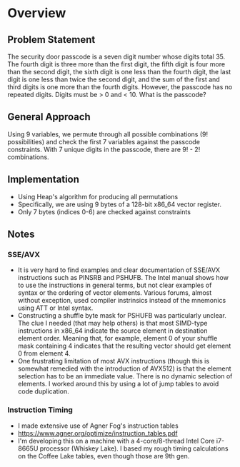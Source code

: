 # Overview #

## Problem Statement ##
The security door passcode is a seven digit number whose digits total 35. The fourth digit is three more than the first digit, the fifth digit is four more than the second digit, the sixth digit is one less than the fourth digit, the last digit is one less than twice the second digit, and the sum of the first and third digits is one more than the fourth digits. However, the passcode has no repeated digits. Digits must be > 0 and < 10. What is the passcode?

## General Approach ##
Using 9 variables, we permute through all possible combinations (9! possibilities) and check the first 7 variables against the passcode constraints. With 7 unique digits in the passcode, there are 9! - 2! combinations.

## Implementation ##
- Using Heap's algorithm for producing all permutations
- Specifically, we are using 9 bytes of a 128-bit x86_64 vector register.
- Only 7 bytes (indices 0-6) are checked against constraints

## Notes ##
### SSE/AVX ###
- It is very hard to find examples and clear documentation of SSE/AVX instructions such as PINSRB and PSHUFB. The Intel manual shows how to use the instructions in general terms, but not clear examples of syntax or the ordering of vector elements. Various forums, almost without exception, used compiler instrinsics instead of the mnemonics using ATT or Intel syntax.
- Constructing a shuffle byte mask for PSHUFB was particularly unclear. The clue I needed (that may help others) is that most SIMD-type instructions in x86_64 indicate the source element in destination element order. Meaning that, for example, element 0 of your shuffle mask containing 4 indicates that the resulting vector should get element 0 from element 4.
- One frustrating limitation of most AVX instructions (though this is somewhat remedied with the introduction of AVX512) is that the element selection has to be an immediate value. There is no dynamic selection of elements. I worked around this by using a lot of jump tables to avoid code duplication.

### Instruction Timing ###
- I made extensive use of Agner Fog's instruction tables
- https://www.agner.org/optimize/instruction_tables.pdf
- I'm developing this on a machine with a 4-core/8-thread Intel Core i7-8665U processor (Whiskey Lake). I based my rough timing calculations on the Coffee Lake tables, even though those are 9th gen.
